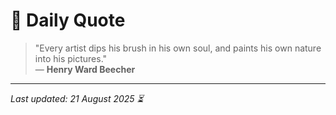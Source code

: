 # 📜 Daily Quote

> "Every artist dips his brush in his own soul, and paints his own nature into his pictures."  
> — **Henry Ward Beecher**

---

_Last updated: 21 August 2025 ⏳_
